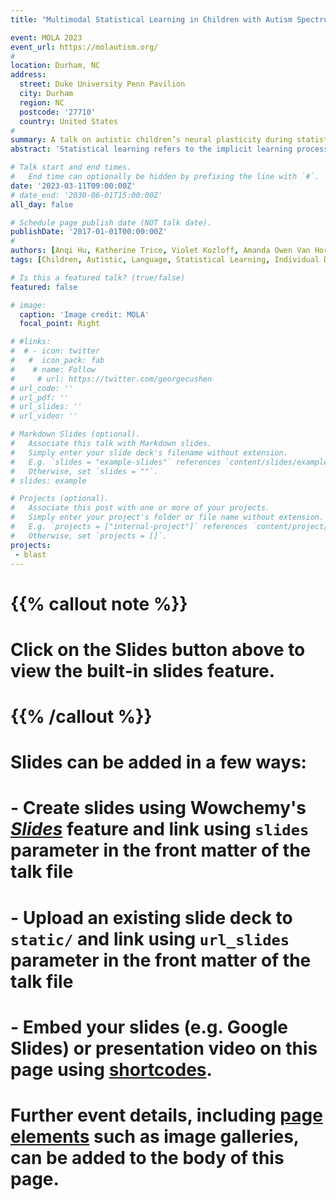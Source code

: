 ```yaml
---
title: "Multimodal Statistical Learning in Children with Autism Spectrum Disorder"

event: MOLA 2023
event_url: https://molautism.org/
# 
location: Durham, NC
address:
  street: Duke University Penn Pavilion
  city: Durham
  region: NC
  postcode: '27710'
  country: United States
# 
summary: A talk on autistic children’s neural plasticity during statistical learning.
abstract: 'Statistical learning refers to the implicit learning process to extract regularities from sensory inputs, and shapes and is shaped in turn by language development. The lack of social requirements to learn such patterns make this a potentially significant mechanism in language learning in autistic children. Do autistic children pick up on such regularities similar to their aged-matched peers? Find out in our talk!'

# Talk start and end times.
#   End time can optionally be hidden by prefixing the line with `#`.
date: '2023-03-11T09:00:00Z'
# date_end: '2030-06-01T15:00:00Z'
all_day: false

# Schedule page publish date (NOT talk date).
publishDate: '2017-01-01T00:00:00Z'
# 
authors: [Anqi Hu, Katherine Trice, Violet Kozloff, Amanda Owen Van Horn, Diane Chugani, Zhenghan Qi]
tags: [Children, Autistic, Language, Statistical Learning, Individual Differences]

# Is this a featured talk? (true/false)
featured: false

# image:
  caption: 'Image credit: MOLA'
  focal_point: Right

# #links:
#  # - icon: twitter
#   #  icon_pack: fab
#    # name: Follow
#     # url: https://twitter.com/georgecushen
# url_code: ''
# url_pdf: ''
# url_slides: ''
# url_video: ''

# Markdown Slides (optional).
#   Associate this talk with Markdown slides.
#   Simply enter your slide deck's filename without extension.
#   E.g. `slides = "example-slides"` references `content/slides/example-slides.md`.
#   Otherwise, set `slides = ""`.
# slides: example

# Projects (optional).
#   Associate this post with one or more of your projects.
#   Simply enter your project's folder or file name without extension.
#   E.g. `projects = ["internal-project"]` references `content/project/deep-learning/index.md`.
#   Otherwise, set `projects = []`.
projects:
 - blast
---
```


# {{% callout note %}}
# Click on the **Slides** button above to view the built-in slides feature.
# {{% /callout %}}

# Slides can be added in a few ways:

# - **Create** slides using Wowchemy's [_Slides_](https://wowchemy.com/docs/managing-content/#create-slides) feature and link using `slides` parameter in the front matter of the talk file
# - **Upload** an existing slide deck to `static/` and link using `url_slides` parameter in the front matter of the talk file
# - **Embed** your slides (e.g. Google Slides) or presentation video on this page using [shortcodes](https://wowchemy.com/docs/writing-markdown-latex/).
# 
# Further event details, including [page elements](https://wowchemy.com/docs/writing-markdown-latex/) such as image galleries, can be added to the body of this page.
